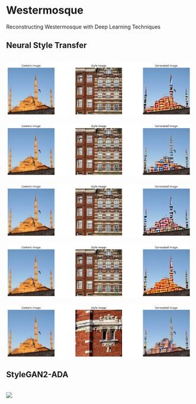 # Westermosque

Reconstructing Westermosque with Deep Learning Techniques

## Neural Style Transfer

<br />
  <img src="https://github.com/kokostino/Westermosque/blob/main/resultsNST/ams20hm.png" width="500" /><br />
  <br />
  <img src="https://github.com/kokostino/Westermosque/blob/main/resultsNST/ams20k3.png" width="500" /><br />
  <br />
  <img src="https://github.com/kokostino/Westermosque/blob/main/resultsNST/ams20k3anders.png" width="500" /><br />
  <br />
  <img src="https://github.com/kokostino/Westermosque/blob/main/resultsNST/ams20ydfgdfg.png" width="500" /><br />
  <br />
  <img src="https://github.com/kokostino/Westermosque/blob/main/resultsNST/ams32.png" width="500" /><br />
  
  ## StyleGAN2-ADA
  <br />
  <img src="https://github.com/kokostino/Westermosque/blob/main/fakes000254.png" width="500" /><br />
